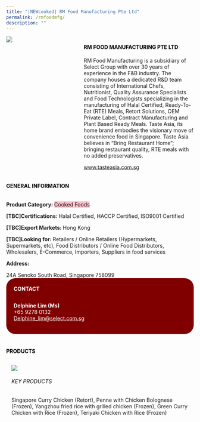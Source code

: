 ```yaml
---
title: "|NEWcooked| RM Food Manufacturing Pte Ltd"
permalink: /rmfoodmfg/
description: ""
---
```

<head>
	<div class="flex-paragraph">
		<!--hi there! this is a comment and will provide you with instructional guides-->
		<!--insert booth number here!-->
		<p style="text-transform: uppercase"></p></div>
			<div class="flex-container" style="display: flex; flex-wrap: wrap;">
				<!--insert DOWNLOAD link of company logo between the " marks!-->
			<div class="card sgds" style="flex: 1 1 40%; display: block;"><img src="https://doc-14-3s-docs.googleusercontent.com/docs/securesc/69isnljd6u5lkd2esi0uo09d7a1dfqf2/kmh67dbdhm36eqq2tub9ueo0ukobt89d/1676207325000/12105796777324072886/12105796777324072886/1CC4LH5UPPJuOYaeJ2BpefsSMFH-PL5pe?e=download&ax=AB85Z1A_qdzjC6EkkwABjD8pIAbQn10zpP_1F3Q2jhp5mjGAkg7Or8FZ7KeD4wY9EAJJNYFVFG3HXSvQ7ZW1D07KuT6pGGJayDk014rNrTHhpLNRrNvKwCKnmGkV8u1iPGvTwxU9CzxJGvUnzbqBKVdfxhe1Vgwuf5m9l38nfMGABbXnNWP9a8tFgPyCl-C-uDq5U3nYBRA0TZnkMTdo3XkVSHh5hcB2xetqgjGDVPgiIZ1GJug0IsgYBF9o13Pj255a4795pf19ANBZjMCIIGshBbwbhwLfcQPnGPlccMV-uK8VvG0a9JWTALOaICb1SCFBxFEmRCSIXmEa289FcnxaPqQ5MD1DXYCbGER0yOL9Gx99URELDCHbubIM84ta7MBhOQ3Frg_byJjoKfIUjmabuNmlw6fZ8Tbxtr9vCdchv2NVN-3zZVtgZBaTKYNjP24kg_GEG1WUdj9icFX0CsL9GaFSXIYJr0DmLDtXO-wxG_2dGUPR6wYc7pZEowTDQr9T4cMrFcEqn8xe5i_RkkwGUr5yqSCpMyx7B3EqklNDWEx4iUM53_WsjJK8KjQVoTK4XMMQZ-gi-nXdCWkGYR8TzNyhPnzZRYhLYPzUKRGkScqi1dn4THRhBQWLG9OUBXVOZePvWmHUWls-oUr92-VCNtGv2filUq-QLAgbZVcxXaKTlMWKIRLyvrc8frTgCgF0qkHrioRoweAI7cXv30y6YwVluWqX23M3lWs2jat88XmE0LKAb6on0rf9OzYw3Z6RJ1FWVOI_KFv3gys6Fo7FkjmkwAAAsetPH7ex9w75wehToAx8KaCZWEJKhL7WOr7arPtmjW2CmHdev9bG9lmZyupDgR39GsPdNVxCx4e48SlhG6R5efsr2dSdxOk7pZ3toanatYQ9P_B7zp9hj8y350YZSTTb1l-PrQc&uuid=a0102e76-e896-4cd5-b242-4168a9488976&authuser=0"></div>
	<div class="card-sgds" style="flex: 1 1 58%; display: block; margin-left: 3px">
		<h4 style="text-transform: uppercase; color: black;"><!--insert the exhibitor's name between the <b> tags here--><b>RM Food Manufacturing Pte Ltd</b></h4><!--insert the exhibitor's description between the <p> tags here-->
		<p>RM Food Manufacturing is a subsidiary of Select Group with over 30
years of experience in the F&B industry. The company houses a
dedicated R&D team consisting of International Chefs, Nutritionist,
Quality Assurance Specialists and Food Technologists specializing in
the manufacturing of Halal Certified, Ready-To-Eat (RTE) Meals,
Retort Solutions, OEM Private Label, Contract Manufacturing and
Plant Based Ready Meals. Taste Asia, its home brand embodies the
visionary move of convenience food in Singapore. Taste Asia believes
in “Bring Restaurant Home”; bringing restaurant quality, RTE meals
with no added preservatives.</p>
		<!--insert the exhibitor's website link, making sure there is "https:// www." present please. make sure the entire https link goes in between the " marks-->
		</p>
		<p><a href="www.tasteasia.com.sg" target="_blank"><!--insert the www website link here (no need for https)-->www.tasteasia.com.sg</a></p>
	</div>
</div>
</head>

<body>
	<h4 style="text-transform: uppercase; color: black;"><b>General Information</b></h4>
		<div class="flex-container" style="display: flex; flex-wrap: wrap;">
			<div class="card sgds" style="flex: 1 1 65%; display: block; align-self: stretch">
			<div class="flex-paragraph">
			<p><b>Product Category: </b><span style=" background-color: pink; border-radius: 10 px;"><!--insert the exhibitor's pdt cat between the <p> tags here-->Cooked Foods</span></p> 
				<p><b>[TBC]Certifications: </b><!--insert all the exhibitor's certifications between the </b> and </p> here-->Halal Certified, HACCP Certified, ISO9001 Certified</p>
			<p><b>[TBC]Export Markets: </b><!--insert all the exhibitor's export markets between the </b> and </p> here-->Hong Kong</p>
			<p style="margin-bottom: 10px;"><b>[TBC]Looking for: </b><!--insert all the exhibitor's potential business partners between the </b> and </p> here-->Retailers / Online Retailers (Hypermarkets, Supermarkets, etc), Food Distributors / Online Food Distributors, Wholesalers, E-Commerce, Importers, Suppliers in food services</p><p><b>Address: </b><!--insert all the exhibitor's address the </b> and </p> here--></p> 24A Senoko South Road, Singapore 758099
			</div>
		</div>
		<div class="card sgds" style="flex: 1 1 35%; padding: 10px; display: block; background-color: maroon; border-radius: 25px; align-self: center;">
		<h4 style="color: white; margin-top: 10px; margin-left: 10px;">CONTACT</h4>
		<div class="flex-paragraph">
			<!--replace with exhibitor's: -->
			<p style="padding: 10px; color: white;"><b><!-- POC name-->Delphine Lim (Ms)</b><br><!--contact number-->+65 9278 0132<br><!-- for linking purposes, insert their email after "mailto:"...--><a href="Delphine_lim@select.com.sg" style="color: white;"><!--...and also include the display email before </a> here-->Delphine_lim@select.com.sg</a></p>
		</div>
			</div>
		</div>
	<br>
		<h4 style="text-transform: uppercase; color: black;"><b>products</b></h4>
<div style="display: flex; flex-wrap: wrap;">
  <div class="card sgds" style="flex: 1 1 47%; margin: 10px; display: block;"><!--insert the exhibitor's DOWNLOAD image for product between the " marks here-->
	<div class="flex-image" style="display: block;"><img src="https://doc-14-3s-docs.googleusercontent.com/docs/securesc/69isnljd6u5lkd2esi0uo09d7a1dfqf2/fl69hrvlqjelr0srhuo8hmjbrp3f0o9m/1676207325000/12105796777324072886/12105796777324072886/1Iw9AGgvWoLJDlCrP8uvnKfJdFOKYNjT0?e=download&ax=AB85Z1Atp-MHt6ww1S-1Ppd4Q1vfLgSgA2gCdnYts6GSmpTC_AiqzueftxnJ5LcytrbqsO3-Ic77YAFmSWHpwlKUJKYpaCRpQpgMKD4wI94KP5BtT2apxwIVLCzzngYdc5hliZ-QcgRZA45lhki56vHs8lZ7VKiTNZEXMYRAT2XsQd0QgEd0YJZxYRNLwYXWYnolJHQ-WAYPG4k9pWTC_Hnpf4Ii4i0RwoPKL8Tr4k8g5yPll9fIMFejQXYmcmGOpqgVkDVPa-ZGXf8WLM2aokTmy6GafGXxddlxwpfQAaXnXRbvOqTHXz9EG9yUZjdvluQEf5y5F64MEf5NRjgQ90vj5waSmXatOxPTjI1jjUtpQ1C8GuLax7j9E8OYKjMuVANo8lNPDY35ccrL6Rc6SsnkWhA4vnrVgR3vH6czzkvYl3aKIc-IvcAQlw1fWoKQ2VIfVxRcAreHMdNyCEKwzBXnlHhPWIARgmpZ85hhcJej--9npQCBgLCHQf8vX__ip67hKi83nF_0z9BciXQSvO87yAS2EI2oeLT7npi5E7loYOdu0MD8dc8oIId6hdpV6w7o3Me5_BuQ8ZYUxmZ3l0LbESpqMqEdWU5J_3HCEP-ZhH3QVzTWKI88nGAywdq_ED312d1GRVeUWZfFIHgidYTYdoHoRPuRzDCnA8pdCsfM9yTOIRBhczfaNCgOXpQSUp2xYFpaHrnx3V-pu11Aq8d5Tp5Hcvji2ebpGLfGsVeZw-6eicRG3XL8Nhch1AqRwsnoJVP4mvrw8gHvbWERdDBknWJlpjNCz-DKQaAHc_PaSwcywrPpso-0HLADiZ4mWaWhrZ_YbwOaiLAnzNHl5bYUM4C89DQofd83ZiSe2sctaN_M8agxFXFHX8ZiV6R7M2rBeJb5QDjf07XDTzHbr-UIbAL3ZtEAp4Yyy28&uuid=28a51251-7201-4822-af3b-c6b0769420ba&authuser=0"></div>
	<div class="flex-paragraph">
		<h6 style="text-transform: uppercase; color: black;"><!--insert product name before </h6> and product description after <p>-->Key Products</h6>
Singapore Curry Chicken (Retort), Penne with Chicken Bolognese
(Frozen), Yangzhou fried rice with grilled chicken (Frozen), Green
Curry Chicken with Rice (Frozen), Teriyaki Chicken with Rice (Frozen)


</p></div>